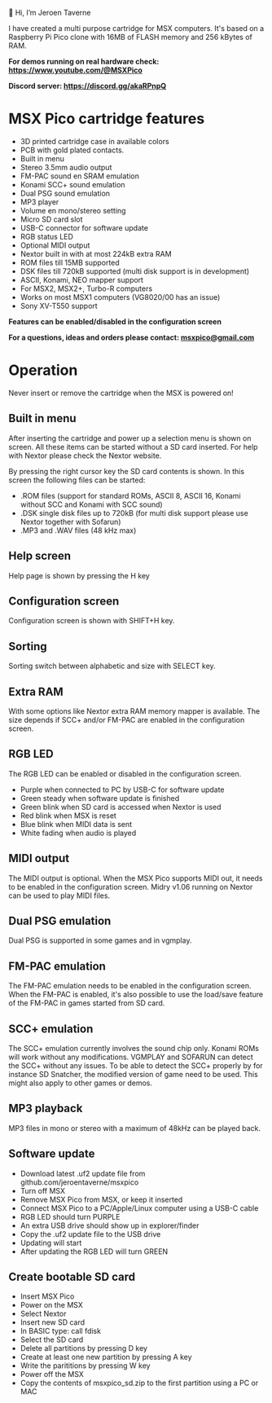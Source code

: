 👋 Hi, I’m Jeroen Taverne

I have created a multi purpose cartridge for MSX computers. It's based on a Raspberry Pi Pico clone with 16MB of FLASH memory and 256 kBytes of RAM.

**For demos running on real hardware check: https://www.youtube.com/@MSXPico**

**Discord server: https://discord.gg/akaRPnpQ**

# MSX Pico cartridge features

- 3D printed cartridge case in available colors
- PCB with gold plated contacts.
- Built in menu
- Stereo 3.5mm audio output
- FM-PAC sound en SRAM emulation
- Konami SCC+ sound emulation
- Dual PSG sound emulation
- MP3 player
- Volume en mono/stereo setting
- Micro SD card slot
- USB-C connector for software update
- RGB status LED
- Optional MIDI output
- Nextor built in with at most 224kB extra RAM
- ROM files till 15MB supported
- DSK files till 720kB supported (multi disk support is in development)
- ASCII, Konami, NEO mapper support
- For MSX2, MSX2+, Turbo-R computers
- Works on most MSX1 computers (VG8020/00 has an issue)
- Sony XV-T550 support

**Features can be enabled/disabled in the configuration screen**

**For a questions, ideas and orders please contact: msxpico@gmail.com**

# Operation

Never insert or remove the cartridge when the MSX is powered on!
 
## Built in menu
After inserting the cartridge and power up a selection menu is shown on screen. All these items can be started without a SD card inserted. For help with Nextor please check the Nextor website.

By pressing the right cursor key the SD card contents is shown. In this screen the following files can be started:

-	.ROM files (support for standard ROMs, ASCII 8, ASCII 16, Konami without SCC and Konami with SCC sound)
-	.DSK single disk files up to 720kB (for multi disk support please use Nextor together with Sofarun)
-	.MP3 and .WAV files (48 kHz max)

## Help screen
Help page is shown by pressing the H key

## Configuration screen
Configuration screen is shown with SHIFT+H key.

## Sorting
Sorting switch between alphabetic and size with SELECT key.

## Extra RAM
With some options like Nextor extra RAM memory mapper is available. The size depends if SCC+ and/or FM-PAC are enabled in the configuration screen.

## RGB LED
The RGB LED can be enabled or disabled in the configuration screen.

-	Purple when connected to PC by USB-C for software update
-	Green steady when software update is finished
-	Green blink when SD card is accessed when Nextor is used
-	Red blink when MSX is reset
-	Blue blink when MIDI data is sent
-	White fading when audio is played

## MIDI output
The MIDI output is optional. When the MSX Pico supports MIDI out, it needs to be enabled in the configuration screen. Midry v1.06 running on Nextor can be used to play MIDI files.

## Dual PSG emulation
Dual PSG is supported in some games and in vgmplay.

## FM-PAC emulation
The FM-PAC emulation needs to be enabled in the configuration screen. When the FM-PAC is enabled, it's also possible to use the load/save feature of the FM-PAC in games started from SD card.

## SCC+ emulation
The SCC+ emulation currently involves the sound chip only. Konami ROMs will work without any modifications. VGMPLAY and SOFARUN can detect the SCC+ without any issues. To be able to detect the SCC+ properly by for instance SD Snatcher, the modified version of game need to be used. This might also apply to other games or demos.

## MP3 playback
MP3 files in mono or stereo with a maximum of 48kHz can be played back.

## Software update
- Download latest .uf2 update file from github.com/jeroentaverne/msxpico
- Turn off MSX
- Remove MSX Pico from MSX, or keep it inserted
- Connect MSX Pico to a PC/Apple/Linux computer using a USB-C cable
- RGB LED should turn PURPLE
- An extra USB drive should show up in explorer/finder
- Copy the .uf2 update file to the USB drive
- Updating will start
- After updating the RGB LED will turn GREEN

## Create bootable SD card
- Insert MSX Pico
- Power on the MSX
- Select Nextor
- Insert new SD card
- In BASIC type: call fdisk
- Select the SD card
- Delete all partitions by pressing D key
- Create at least one new partition by pressing A key
- Write the parititions by pressing W key
- Power off the MSX
- Copy the contents of msxpico_sd.zip to the first partition using a PC or MAC
